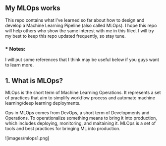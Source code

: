 ## My MLOps works

This repo contains what I've learned so far about how to design and develop a Machine Learning Pipeline (also called MLOps). I hope this repo will help others who show the same interest with me in this filed. I will try my best to keep this repo updated frequently, so stay tune. 

### * Notes: 

I will put some references that I think may be useful below if you guys want to learn more. 

## 1. What is MLOps?

MLOps is the short term of Machine Learning Operations. It represents a set of practices that aim to simplify workflow process and automate machine learning/deep learning deployments. 

Ops in MLOps comes from DevOps, a short term of Developments and Operations. To operationalize something means to bring it into production, which includes deploying, monitoring, and maitaining it. MLOps is a set of tools and best practices for bringing ML into production.

![images/mlops1.png]